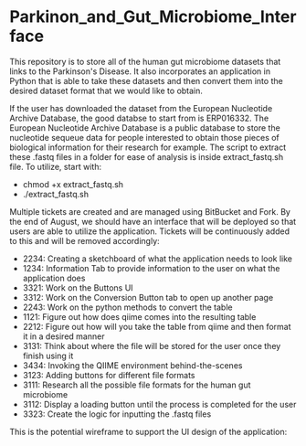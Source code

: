 # Parkinon_and_Gut_Microbiome_Interface
This repository is to store all of the human gut microbiome datasets that links to the Parkinson's Disease. It also incorporates an application in Python that is able to take these datasets and then convert them into the desired dataset format that we would like to obtain.

If the user has downloaded the dataset from the European Nucleotide Archive Database, the good databse to start from is ERP016332. The European Nucleotide Archive Database is a public database to store the nucleotide sequeue data for people interested to obtain those pieces of biological information for their research for example. The script to extract these .fastq files in a folder for ease of analysis is inside extract_fastq.sh file. To utilize, start with: 
- chmod +x extract_fastq.sh
- ./extract_fastq.sh

Multiple tickets are created and are managed using BitBucket and Fork. By the end of August, we should have an interface that will be deployed so that users are able to utilize the application. Tickets will be continuously added to this and will be removed accordingly: 
- 2234: Creating a sketchboard of what the application needs to look like
- 1234: Information Tab to provide information to the user on what the application does
- 3321: Work on the Buttons UI
- 3312: Work on the Conversion Button tab to open up another page
- 2243: Work on the python methods to convert the table
- 1121: Figure out how does qiime comes into the resulting table
- 2212: Figure out how will you take the table from qiime and then format it in a desired manner
- 3131: Think about where the file will be stored for the user once they finish using it 
- 3434: Invoking the QIIME environment behind-the-scenes
- 3123: Adding buttons for different file formats
- 3111: Research all the possible file formats for the human gut microbiome
- 3112: Display a loading button until the process is completed for the user
- 3323: Create the logic for inputting the .fastq files 

This is the potential wireframe to support the UI design of the application: 
